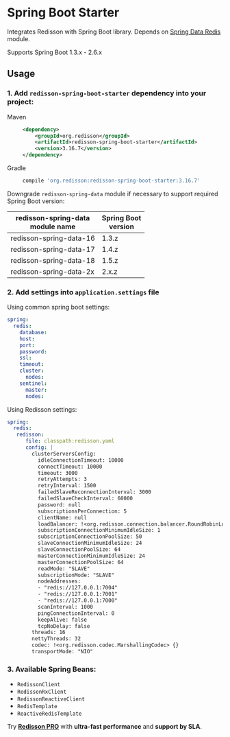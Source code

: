 # Spring Boot Starter

Integrates Redisson with Spring Boot library. Depends on [Spring Data Redis](https://github.com/redisson/redisson/tree/master/redisson-spring-data#spring-data-redis-integration) module.

Supports Spring Boot 1.3.x - 2.6.x

## Usage

### 1. Add `redisson-spring-boot-starter` dependency into your project:

Maven

```xml
     <dependency>
         <groupId>org.redisson</groupId>
         <artifactId>redisson-spring-boot-starter</artifactId>
         <version>3.16.7</version>
     </dependency>
```

Gradle

```groovy
     compile 'org.redisson:redisson-spring-boot-starter:3.16.7'
```


Downgrade `redisson-spring-data` module if necessary to support required Spring Boot version:

|redisson-spring-data<br/>module name|Spring Boot<br/>version|
|----------------------------|-------------------|
|redisson-spring-data-16     |1.3.z              |
|redisson-spring-data-17     |1.4.z              |
|redisson-spring-data-18     |1.5.z              |
|redisson-spring-data-2x     |2.x.z              |

### 2. Add settings into `application.settings` file

Using common spring boot settings:

```yaml
spring:
  redis:
    database: 
    host:
    port:
    password:
    ssl: 
    timeout:
    cluster:
      nodes:
    sentinel:
      master:
      nodes:
```

Using Redisson settings:

```yaml
spring:
  redis:
   redisson: 
      file: classpath:redisson.yaml
      config: |
        clusterServersConfig:
          idleConnectionTimeout: 10000
          connectTimeout: 10000
          timeout: 3000
          retryAttempts: 3
          retryInterval: 1500
          failedSlaveReconnectionInterval: 3000
          failedSlaveCheckInterval: 60000
          password: null
          subscriptionsPerConnection: 5
          clientName: null
          loadBalancer: !<org.redisson.connection.balancer.RoundRobinLoadBalancer> {}
          subscriptionConnectionMinimumIdleSize: 1
          subscriptionConnectionPoolSize: 50
          slaveConnectionMinimumIdleSize: 24
          slaveConnectionPoolSize: 64
          masterConnectionMinimumIdleSize: 24
          masterConnectionPoolSize: 64
          readMode: "SLAVE"
          subscriptionMode: "SLAVE"
          nodeAddresses:
          - "redis://127.0.0.1:7004"
          - "redis://127.0.0.1:7001"
          - "redis://127.0.0.1:7000"
          scanInterval: 1000
          pingConnectionInterval: 0
          keepAlive: false
          tcpNoDelay: false
        threads: 16
        nettyThreads: 32
        codec: !<org.redisson.codec.MarshallingCodec> {}
        transportMode: "NIO"

```

### 3. Available Spring Beans:

- `RedissonClient`  
- `RedissonRxClient`  
- `RedissonReactiveClient`  
- `RedisTemplate`  
- `ReactiveRedisTemplate`  

Try __[Redisson PRO](https://redisson.pro)__ with **ultra-fast performance** and **support by SLA**.
